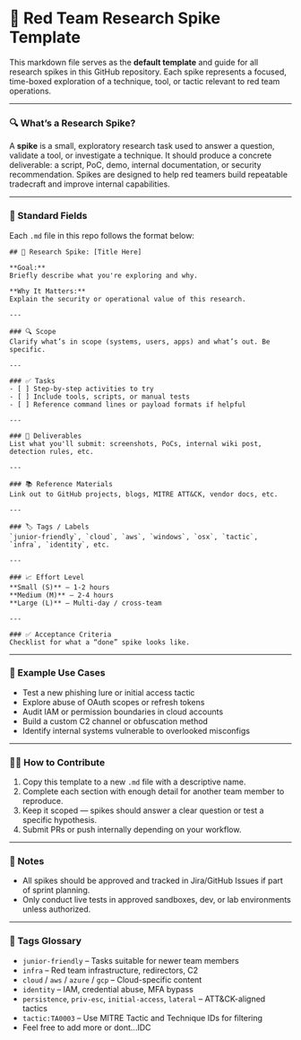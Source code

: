 # 📘 Red Team Research Spike Template

This markdown file serves as the **default template** and guide for all research spikes in this GitHub repository. Each spike represents a focused, time-boxed exploration of a technique, tool, or tactic relevant to red team operations.

---

### 🔍 What’s a Research Spike?

A **spike** is a small, exploratory research task used to answer a question, validate a tool, or investigate a technique. It should produce a concrete deliverable: a script, PoC, demo, internal documentation, or security recommendation. Spikes are designed to help red teamers build repeatable tradecraft and improve internal capabilities.

---

### 📑 Standard Fields

Each `.md` file in this repo follows the format below:

```
## 🎯 Research Spike: [Title Here]

**Goal:**  
Briefly describe what you're exploring and why.

**Why It Matters:**  
Explain the security or operational value of this research.

---

### 🔍 Scope
Clarify what’s in scope (systems, users, apps) and what’s out. Be specific.

---

### ✅ Tasks
- [ ] Step-by-step activities to try
- [ ] Include tools, scripts, or manual tests
- [ ] Reference command lines or payload formats if helpful

---

### 🎯 Deliverables
List what you'll submit: screenshots, PoCs, internal wiki post, detection rules, etc.

---

### 📚 Reference Materials
Link out to GitHub projects, blogs, MITRE ATT&CK, vendor docs, etc.

---

### 🏷️ Tags / Labels
`junior-friendly`, `cloud`, `aws`, `windows`, `osx`, `tactic`, `infra`, `identity`, etc.

---

### 📈 Effort Level
**Small (S)** – 1-2 hours  
**Medium (M)** – 2-4 hours  
**Large (L)** – Multi-day / cross-team

---

### ✅ Acceptance Criteria
Checklist for what a “done” spike looks like.
```

---

### 🧪 Example Use Cases

- Test a new phishing lure or initial access tactic
- Explore abuse of OAuth scopes or refresh tokens
- Audit IAM or permission boundaries in cloud accounts
- Build a custom C2 channel or obfuscation method
- Identify internal systems vulnerable to overlooked misconfigs

---

### 👩‍💻 How to Contribute

1. Copy this template to a new `.md` file with a descriptive name.
2. Complete each section with enough detail for another team member to reproduce.
3. Keep it scoped — spikes should answer a clear question or test a specific hypothesis.
4. Submit PRs or push internally depending on your workflow.

---

### 🧷 Notes

- All spikes should be approved and tracked in Jira/GitHub Issues if part of sprint planning.
- Only conduct live tests in approved sandboxes, dev, or lab environments unless authorized.

---

### 📎 Tags Glossary

- `junior-friendly` – Tasks suitable for newer team members
- `infra` – Red team infrastructure, redirectors, C2
- `cloud` / `aws` / `azure` / `gcp` – Cloud-specific content
- `identity` – IAM, credential abuse, MFA bypass
- `persistence`, `priv-esc`, `initial-access`, `lateral` – ATT&CK-aligned tactics
- `tactic:TA0003` – Use MITRE Tactic and Technique IDs for filtering
- Feel free to add more or dont...IDC
